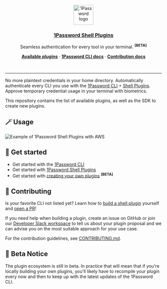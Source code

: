 <p align="center">
  <a href="https://1password.com">
    <img alt="1Password logo" src="https://user-images.githubusercontent.com/7430639/205342015-46801fd8-6701-482f-9da9-e21e7e39b3a1.svg" height="64">
    <h3 align="center">1Password Shell Plugins</h3>
  </a>
</p>

<p align="center">
  Seamless authentication for every tool in your terminal. <sup><b>[BETA]</b></sup>
</p>

<p align="center">
  <a href="https://developer.1password.com/docs/cli/shell-plugins"><b>Available plugins</b></a> ·
  <a href="https://developer.1password.com/docs/cli/"><b>1Password CLI docs</b></a> ·
  <a href="https://developer.1password.com/docs/cli/shell-plugins/contribute"><b>Contribution docs</b></a>
</p>
<br/>

---

No more plaintext credentials in your home directory. Automatically authenticate every CLI you use with the [1Password CLI](https://developer.1password.com/docs/cli/) + [Shell Plugins](https://developer.1password.com/docs/cli/shell-plugins/). Approve temporary credential usage in your terminal with biometrics.

This repository contains the list of available plugins, as well as the SDK to create new plugins.

## 🪄 Usage

![Example of 1Password Shell Plugins with AWS](https://user-images.githubusercontent.com/7430639/205337855-41604aca-0ddb-4eab-a5f0-fb9107e09d8d.gif)

## 🚀 Get started

* Get started with the [1Password CLI]()
* Get started with [1Password Shell Plugins](https://developer.1password.com/docs/cli/shell-plugins)
* Get started with [creating your own plugins](https://developer.1password.com/docs/cli/shell-plugins/contribute) <sup><b>[BETA]</b></sup>

## 👫 Contributing

Is your favorite CLI not listed yet? Learn how to [build a shell plugin](https://developer.1password.com/docs/cli/shell-plugins/contribute) yourself and [open a PR](https://github.com/1Password/shell-plugins/pulls)!

If you need help when building a plugin, create an issue on GitHub or join our [Developer Slack workspace]() to tell us about your plugin proposal and we can advise you on the most suitable approach for your use case.

For the contribution guidelines, see [CONTRIBUTING.md](CONTRIBUTING.md).

## 📣 Beta Notice

The plugin ecosystem is still in beta. In practice that will mean that if you're locally building your own plugins, you'll likely have to recompile your plugin every now and then to keep up with the latest updates of the 1Password CLI.
